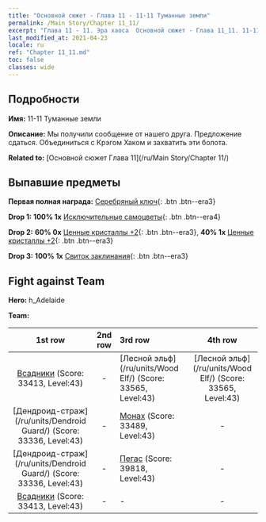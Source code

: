 ```yaml
---
title: "Основной сюжет - Глава 11 - 11-11 Туманные земли"
permalink: /Main Story/Chapter 11_11/
excerpt: "Глава 11 - 11. Эра хаоса  Основной сюжет - Глава 11_11. 11-11 Туманные земли"
last_modified_at: 2021-04-23
locale: ru
ref: "Chapter 11_11.md"
toc: false
classes: wide
---
```


## Подробности

 **Имя:** 11-11 Туманные земли

 **Описание:** Мы получили сообщение от нашего друга. Предложение сдаться. Объединиться с Крэгом Хаком и захватить эти болота.

 **Related to:** [Основной сюжет Глава 11](/ru/Main Story/Chapter 11/)

## Выпавшие предметы

 **Первая полная награда:** [Серебряный ключ](/ItemsRU/con_693/){: .btn .btn--era3}

 **Drop 1:** **100% 1x** [Исключительные самоцветы](/ItemsRU/mat_37/){: .btn .btn--era4}

 **Drop 2:** **60% 0x** [Ценные кристаллы +2](/ItemsRU/mat_31/){: .btn .btn--era3}, **40% 1x** [Ценные кристаллы +2](/ItemsRU/mat_31/){: .btn .btn--era3}

 **Drop 3:** **100% 1x** [Свиток заклинания](/ItemsRU/con_694/){: .btn .btn--era3}


## Fight against Team
 **Hero:** h_Adelaide

 **Team:**


  | 1st row | 2nd row | 3rd row | 4th row |
  |:----:|:----:|:----|:----:|
  | [Всадники](/ru/units/Cavalier/) (Score: 33413, Level:43)  | - | [Лесной эльф](/ru/units/Wood Elf/) (Score: 33565, Level:43)  | [Лесной эльф](/ru/units/Wood Elf/) (Score: 33565, Level:43)  |
  | [Дендроид-страж](/ru/units/Dendroid Guard/) (Score: 33336, Level:43)  | - | [Монах](/ru/units/Monk/) (Score: 33489, Level:43)  | - |
  | [Дендроид-страж](/ru/units/Dendroid Guard/) (Score: 33336, Level:43)  | - | [Пегас](/ru/units/Pegasus/) (Score: 39818, Level:43)  | - |
  | [Всадники](/ru/units/Cavalier/) (Score: 33413, Level:43)  | - | - | - |


